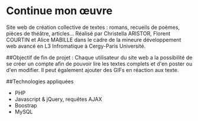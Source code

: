 # Continue mon œuvre
Site web de création collective de textes : romans, recueils de poèmes, pièces de théâtre, articles... Réalisé par Christella ARISTOR, Florent COURTIN et Alice MABILLE dans le cadre de la mineure développement web avancé en L3 Infromatique à Cergy-Paris Université.

##Objectif de fin de projet :
Chaque utilisateur du site web a la possibilité de se créer un compte afin de pouvoir lire les textes complets et d'en poster ou d'en modifier. Il peut également ajouter des GIFs en réaction aux texte.

##Technologies appliquées
* PHP
* Javascript & jQuery, requêtes AJAX
* Boostrap
* MySQL
